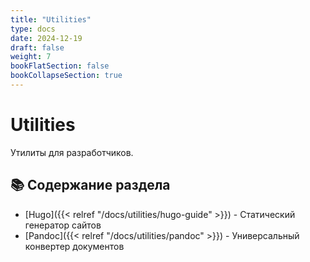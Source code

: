 ```yaml
---
title: "Utilities"
type: docs
date: 2024-12-19
draft: false
weight: 7
bookFlatSection: false
bookCollapseSection: true
---
```


# Utilities

Утилиты для разработчиков.

## 📚 Содержание раздела

- [Hugo]({{< relref "/docs/utilities/hugo-guide" >}}) - Статический генератор сайтов
- [Pandoc]({{< relref "/docs/utilities/pandoc" >}}) - Универсальный конвертер документов
